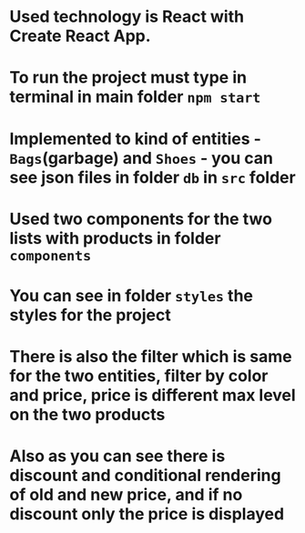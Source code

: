 # Used technology is React with Create React App.
# To run the project must type in terminal in main folder `npm start`
# Implemented to kind of entities - `Bags`(garbage) and `Shoes` - you can see json files in folder `db` in `src` folder
# Used two components for the two lists with products in folder `components`
# You can see in folder `styles` the styles for the project
# There is also the filter which is same for the two entities, filter by color and price, price is different max level on the two products
# Also as you can see there is discount and conditional rendering of old and new price, and if no discount only the price is displayed